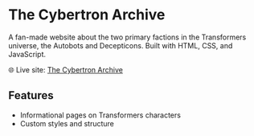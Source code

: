 # The Cybertron Archive

A fan-made website about the two primary factions in the Transformers universe, the Autobots and Decepticons. Built with HTML, CSS, and JavaScript.

🌐 Live site: [The Cybertron Archive](https://mantis-shrimp9.github.io/TheCybertronArchive.github.io/)

## Features
- Informational pages on Transformers characters
- Custom styles and structure

